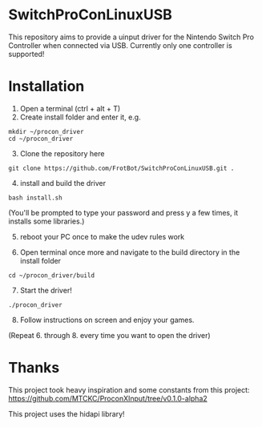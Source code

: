 # SwitchProConLinuxUSB
This repository aims to provide a uinput driver for the Nintendo Switch Pro Controller when connected via USB.
Currently only one controller is supported!

# Installation

1. Open a terminal (ctrl + alt + T)
2. Create install folder and enter it, e.g.
```
mkdir ~/procon_driver
cd ~/procon_driver
```
3. Clone the repository here
```
git clone https://github.com/FrotBot/SwitchProConLinuxUSB.git .
```
4. install and build the driver
```
bash install.sh
```
(You'll be prompted to type your password and press y a few times, it installs some libraries.)

5. reboot your PC once to make the udev rules work

6. Open terminal once more and navigate to the build directory in the install folder
```
cd ~/procon_driver/build
```

7. Start the driver!
```
./procon_driver
```

8. Follow instructions on screen and enjoy your games.

(Repeat 6. through 8. every time you want to open the driver)


# Thanks
This project took heavy inspiration and some constants from this project:
https://github.com/MTCKC/ProconXInput/tree/v0.1.0-alpha2

This project uses the hidapi library!


